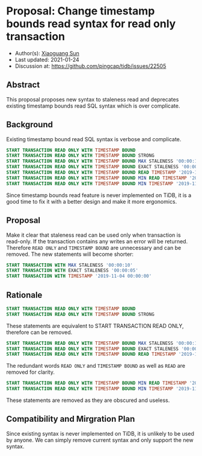 # Proposal: Change timestamp bounds read syntax for read only transaction

- Author(s):     [Xiaoguang Sun](https://github.com/sunxiaoguang)
- Last updated:  2021-01-24
- Discussion at: https://github.com/pingcap/tidb/issues/22505

## Abstract

This proposal proposes new syntax to staleness read and deprecates existing timestamp bounds read SQL syntax which is over complicate.

## Background

Existing timestamp bound read SQL syntax is verbose and complicate. 

```sql
START TRANSACTION READ ONLY WITH TIMESTAMP BOUND
START TRANSACTION READ ONLY WITH TIMESTAMP BOUND STRONG
START TRANSACTION READ ONLY WITH TIMESTAMP BOUND MAX STALENESS '00:00:10'
START TRANSACTION READ ONLY WITH TIMESTAMP BOUND EXACT STALENESS '00:00:05'
START TRANSACTION READ ONLY WITH TIMESTAMP BOUND READ TIMESTAMP '2019-11-04 00:00:00'
START TRANSACTION READ ONLY WITH TIMESTAMP BOUND MIN READ TIMESTAMP '2019-11-04 00:00:00'
START TRANSACTION READ ONLY WITH TIMESTAMP BOUND MIN TIMESTAMP '2019-11-04 00:00:00'
```

Since timestamp bounds read feature is never implemented on TiDB, it is a good time to fix it with a better design and make it more ergonomics.

## Proposal

Make it clear that staleness read can be used only when transaction is read-only. If the transaction contains any writes an error will be returned. Therefore ```READ ONLY``` and ```TIMESTAMP BOUND``` are unnecessary and can be removed. The new statements will become shorter:

```sql
START TRANSACTION WITH MAX STALENESS '00:00:10'
START TRANSACTION WITH EXACT STALENESS '00:00:05'
START TRANSACTION WITH TIMESTAMP '2019-11-04 00:00:00'
```


## Rationale

```sql
START TRANSACTION READ ONLY WITH TIMESTAMP BOUND
START TRANSACTION READ ONLY WITH TIMESTAMP BOUND STRONG
```

These statements are equivalent to START TRANSACTION READ ONLY, therefore can be removed.

```sql
START TRANSACTION READ ONLY WITH TIMESTAMP BOUND MAX STALENESS '00:00:10'
START TRANSACTION READ ONLY WITH TIMESTAMP BOUND EXACT STALENESS '00:00:05'
START TRANSACTION READ ONLY WITH TIMESTAMP BOUND READ TIMESTAMP '2019-11-04 00:00:00'
```

The redundant words ```READ ONLY``` and ```TIMESTAMP BOUND``` as well as ```READ``` are removed for clarity.

```sql
START TRANSACTION READ ONLY WITH TIMESTAMP BOUND MIN READ TIMESTAMP '2019-11-04 00:00:00'
START TRANSACTION READ ONLY WITH TIMESTAMP BOUND MIN TIMESTAMP '2019-11-04 00:00:00'
```

These statements are removed as they are obscured and useless.

## Compatibility and Mirgration Plan
Since existing syntax is never implemented on TiDB, it is unlikely to be used by anyone. We can simply remove current syntax and only support the new syntax.
